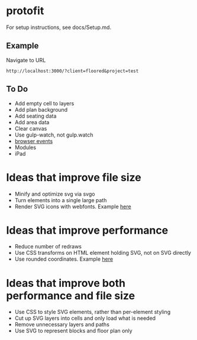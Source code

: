 # protofit

For setup instructions, see docs/Setup.md.

## Example
Navigate to URL
```
http://localhost:3000/?client=floored&project=test
```

## To Do
- Add empty cell to layers
- Add plan background
- Add seating data
- Add area data
- Clear canvas
- Use gulp-watch, not gulp.watch
- [browser events](https://github.com/mudcube/Event.js)
- Modules
- iPad

# Ideas that improve file size
- Minify and optimize svg via svgo
- Turn elements into a single large path
- Render SVG icons with webfonts. Example [here](http://frozeman.de/blog/2013/08/why-is-svg-so-slow/)

# Ideas that improve performance
- Reduce number of redraws
- Use CSS transforms on HTML element holding SVG, not on SVG directly
- Use rounded coordinates. Example [here](https://www.mapbox.com/osmdev/2012/11/20/getting-serious-about-svg/)

# Ideas that improve both performance and file size
- Use CSS to style SVG elements, rather than per-element styling
- Cut up SVG layers into cells and only load what is needed
- Remove unnecessary layers and paths
- Use SVG to represent blocks and floor plan only
